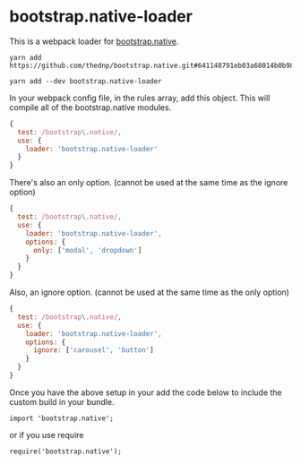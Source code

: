 # bootstrap.native-loader

This is a webpack loader for [bootstrap.native](https://github.com/thednp/bootstrap.native).

```
yarn add https://github.com/thednp/bootstrap.native.git#641148791eb03a68014b0b9857530a5a91299e56
```
```
yarn add --dev bootstrap.native-loader
```

In your webpack config file, in the rules array, add this object. This will compile all of the bootstrap.native modules.
```javascript
{
  test: /bootstrap\.native/,
  use: {
    loader: 'bootstrap.native-loader'
  }
}
```
There's also an only option. (cannot be used at the same time as the ignore option)
```javascript
{
  test: /bootstrap\.native/,
  use: {
    loader: 'bootstrap.native-loader',
    options: {
      only: ['modal', 'dropdown']
    }
  }
}
```
Also, an ignore option. (cannot be used at the same time as the only option)
```javascript
{
  test: /bootstrap\.native/,
  use: {
    loader: 'bootstrap.native-loader',
    options: {
      ignore: ['carousel', 'button']
    }
  }
}
```
Once you have the above setup in your add the code below to include the custom build in your bundle.
```
import 'bootstrap.native';
```
or if you use require
```
require('bootstrap.native');
```